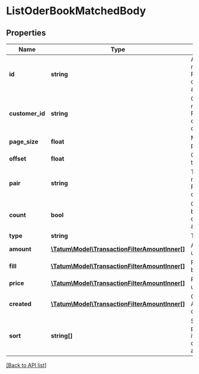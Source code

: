# ListOderBookMatchedBody

## Properties

Name | Type | Description | Notes
------------ | ------------- | ------------- | -------------
**id** | **string** | Account ID. If present, list matched FUTURE_BUY/FUTURE_SELL orders trades for that account. | [optional]
**customer_id** | **string** | Customer ID. If present, list matched FUTURE_BUY/FUTURE_SELL orders trades for that customer. | [optional]
**page_size** | **float** | Max number of items per page is 50. |
**offset** | **float** | Offset to obtain next page of the data. | [optional]
**pair** | **string** | Trade pair. If present, list matched FUTURE_BUY/FUTURE_SELL orders trades for that pair. | [optional]
**count** | **bool** | Get the total trade pair count based on the filter. Either count or pageSize is accepted. | [optional]
**type** | **string** | Trade type. | [optional]
**amount** | [**\Tatum\Model\TransactionFilterAmountInner[]**](TransactionFilterAmountInner.md) | Amount of the trade. AND is used between filter options. | [optional]
**fill** | [**\Tatum\Model\TransactionFilterAmountInner[]**](TransactionFilterAmountInner.md) | Fill of the trade. AND is used between filter options. | [optional]
**price** | [**\Tatum\Model\TransactionFilterAmountInner[]**](TransactionFilterAmountInner.md) | Price of the trade. AND is used between filter options. | [optional]
**created** | [**\Tatum\Model\TransactionFilterAmountInner[]**](TransactionFilterAmountInner.md) | Created date of the trade. AND is used between filter options. | [optional]
**sort** | **string[]** | Sorts the result by selected property. The priority of the items is determined by order of the sort properties in array. | [optional]

[[Back to API list]](../../README.md#api-endpoints)
